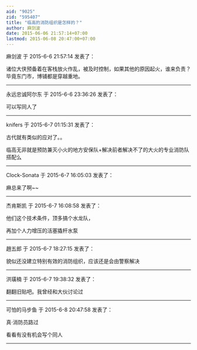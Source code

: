 ```yaml
---
aid: "9025"
zid: "595407"
title: "临高的消防组织是怎样的？"
author: 麻剑波
date: 2015-06-06 21:57:14+07:00
lastmod: 2015-06-08 20:47:00+07:00
---
```


麻剑波 于 2015-6-6 21:57:14 发表了：

诸位大侠预备着在客栈放火作乱，被及时控制，如果其他的原因起火，谁来负责？毕竟东门市，博铺都是穿越重地。

---

永远忠诚阿尔东 于 2015-6-6 23:36:26 发表了：

可以写同人了

---

knifers 于 2015-6-7 01:15:31 发表了：

古代就有类似的应对了。。

临高无非就是预防兼灭小火的地方安保队+解决前者解决不了的大火的专业消防队搭配么

---

Clock-Sonata 于 2015-6-7 16:05:03 发表了：

麻总来了啊~~

---

杰肯斯凯 于 2015-6-7 16:08:58 发表了：

他们这个技术条件，顶多搞个水龙队，

再加个人力增压的活塞撬杆水泵

---

趙五郎 于 2015-6-7 18:27:15 发表了：

貌似还没建立特别有效的消防组织，应该还是会由警察解决

---

洪璜楠 于 2015-6-7 19:38:32 发表了：

翻翻旧贴吧。我曾经和大伙讨论过

---

可怕的马步鱼 于 2015-6-8 20:47:58 发表了：

真·消防员路过

看看有没有机会写个同人

---
